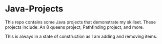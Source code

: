 # Java-Projects

This repo contains some Java projects that demonstrate my skillset. These projects include: An 8 queens project, Pathfinding project, and more. 

This is always in a state of construction as I am adding and removing items. 
